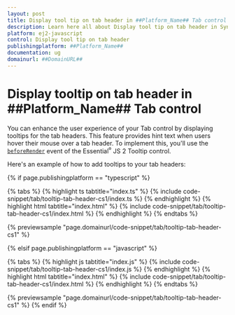 ```yaml
---
layout: post
title: Display tool tip on tab header in ##Platform_Name## Tab control | Syncfusion
description: Learn here all about Display tool tip on tab header in Syncfusion ##Platform_Name## Tab control of Syncfusion Essential JS 2 and more.
platform: ej2-javascript
control: Display tool tip on tab header 
publishingplatform: ##Platform_Name##
documentation: ug
domainurl: ##DomainURL##
---
```


# Display tooltip on tab header in ##Platform_Name## Tab control

You can enhance the user experience of your Tab control by displaying tooltips for the tab headers. This feature provides hint text when users hover their mouse over a tab header. To implement this, you'll use the [`beforeRender`](../../api/tooltip#beforerender) event of the Essential<sup style="font-size:70%">&reg;</sup> JS 2 Tooltip control.

Here's an example of how to add tooltips to your tab headers:

{% if page.publishingplatform == "typescript" %}

 {% tabs %}
{% highlight ts tabtitle="index.ts" %}
{% include code-snippet/tab/tooltip-tab-header-cs1/index.ts %}
{% endhighlight %}
{% highlight html tabtitle="index.html" %}
{% include code-snippet/tab/tooltip-tab-header-cs1/index.html %}
{% endhighlight %}
{% endtabs %}
        
{% previewsample "page.domainurl/code-snippet/tab/tooltip-tab-header-cs1" %}

{% elsif page.publishingplatform == "javascript" %}

{% tabs %}
{% highlight js tabtitle="index.js" %}
{% include code-snippet/tab/tooltip-tab-header-cs1/index.js %}
{% endhighlight %}
{% highlight html tabtitle="index.html" %}
{% include code-snippet/tab/tooltip-tab-header-cs1/index.html %}
{% endhighlight %}
{% endtabs %}

{% previewsample "page.domainurl/code-snippet/tab/tooltip-tab-header-cs1" %}
{% endif %}
